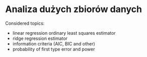 # Analiza dużych zbiorów danych

Considered topics:
- linear regression ordinary least squares estimator
- ridge regression estimator
- information criteria (AIC, BIC and other)
- probability of first type error and power
